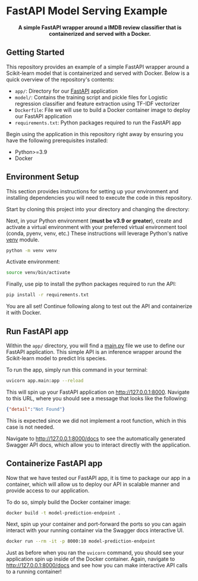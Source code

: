 # FastAPI Model Serving Example


<div align="center">


**A simple FastAPI wrapper around a IMDB review classifier that is containerized and served with a Docker.**


</div>

## Getting Started

This repository provides an example of a simple FastAPI wrapper around a Scikit-learn model that is containerized and served with Docker. Below is a quick overview of the repository's contents:
* `app/`: Directory for our [FastAPI](https://fastapi.tiangolo.com/) application
* `model/`: Contains the training script and pickle files for Logistic regression classifier and feature extraction using TF-IDF vectorizer
* `Dockerfile`: File we will use to build a Docker container image to deploy our FastAPI application
* `requirements.txt`: Python packages required to run the FastAPI app  

Begin using the application in this repository right away by ensuring you have the following prerequisites installed:
* Python>=3.9
* Docker

## Environment Setup

This section provides instructions for setting up your environment and installing dependencies you will need to execute the code in this repository.

Start by cloning this project into your directory and changing the directory:

Next, in your Python environment (**must be v3.9 or greater**), create and activate a virtual environment with your preferred virtual environment tool (conda, pyenv, venv, etc.) These instructions will leverage Python's native [venv](https://docs.python.org/3/tutorial/venv.html) module.

```bash
python -m venv venv
```

Activate environment:


```bash
source venv/bin/activate
```

Finally, use pip to install the python packages required to run the API:

```bash
pip install -r requirements.txt
```

You are all set! Continue following along to test out the API and containerize it with Docker.

## Run FastAPI app

Within the `app/` directory, you will find a [main.py](./app/main.py) file we use to define our FastAPI application. This simple API is an inference wrapper around the Scikit-learn model to predict Iris species.

To run the app, simply run this command in your terminal:

```bash
uvicorn app.main:app --reload
```

This will spin up your FastAPI application on http://127.0.0.1:8000. Navigate to this URL, where you should see a message that looks like the following:

```json
{"detail":"Not Found"}
```

This is expected since we did not implement a root function, which in this case is not needed.

Navigate to http://127.0.0.1:8000/docs to see the automatically generated Swagger API docs, which allow you to interact directly with the application.

## Containerize FastAPI app

Now that we have tested our FastAPI app, it is time to package our app in a container, which will allow us to deploy our API in scalable manner and provide access to our application.

To do so, simply build the Docker container image:

```bash
docker build -t model-prediction-endpoint .
```

Next, spin up your container and port-forward the ports so you can again interact with your running container via the Swagger docs interactive UI.

```bash
docker run --rm -it -p 8000:10 model-prediction-endpoint
```

Just as before when you ran the `uvicorn` command, you should see your application spin up inside of the Docker container. Again, navigate to http://127.0.0.1:8000/docs and see how you can make interactive API calls to a running container!






